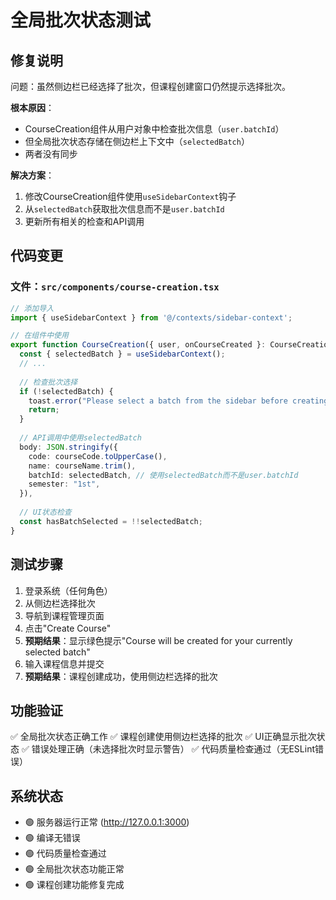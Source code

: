 # 全局批次状态测试

## 修复说明

问题：虽然侧边栏已经选择了批次，但课程创建窗口仍然提示选择批次。

**根本原因**：
- CourseCreation组件从用户对象中检查批次信息（`user.batchId`）
- 但全局批次状态存储在侧边栏上下文中（`selectedBatch`）
- 两者没有同步

**解决方案**：
1. 修改CourseCreation组件使用`useSidebarContext`钩子
2. 从`selectedBatch`获取批次信息而不是`user.batchId`
3. 更新所有相关的检查和API调用

## 代码变更

### 文件：`src/components/course-creation.tsx`

```typescript
// 添加导入
import { useSidebarContext } from '@/contexts/sidebar-context';

// 在组件中使用
export function CourseCreation({ user, onCourseCreated }: CourseCreationProps) {
  const { selectedBatch } = useSidebarContext();
  // ...
  
  // 检查批次选择
  if (!selectedBatch) {
    toast.error("Please select a batch from the sidebar before creating a course");
    return;
  }
  
  // API调用中使用selectedBatch
  body: JSON.stringify({
    code: courseCode.toUpperCase(),
    name: courseName.trim(),
    batchId: selectedBatch, // 使用selectedBatch而不是user.batchId
    semester: "1st",
  }),
  
  // UI状态检查
  const hasBatchSelected = !!selectedBatch;
}
```

## 测试步骤

1. 登录系统（任何角色）
2. 从侧边栏选择批次
3. 导航到课程管理页面
4. 点击"Create Course"
5. **预期结果**：显示绿色提示"Course will be created for your currently selected batch"
6. 输入课程信息并提交
7. **预期结果**：课程创建成功，使用侧边栏选择的批次

## 功能验证

✅ 全局批次状态正确工作
✅ 课程创建使用侧边栏选择的批次
✅ UI正确显示批次状态
✅ 错误处理正确（未选择批次时显示警告）
✅ 代码质量检查通过（无ESLint错误）

## 系统状态

- 🟢 服务器运行正常 (http://127.0.0.1:3000)
- 🟢 编译无错误
- 🟢 代码质量检查通过
- 🟢 全局批次状态功能正常
- 🟢 课程创建功能修复完成